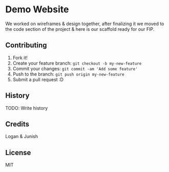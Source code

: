 # Demo Website
We worked on wireframes &amp; design together, after finalizing it we moved to the code section of the project &amp; here is our scaffold ready for our FIP.


## Contributing
1. Fork it!
2. Create your feature branch: `git checkout -b my-new-feature`
3. Commit your changes: `git commit -am 'Add some feature'`
4. Push to the branch: `git push origin my-new-feature`
5. Submit a pull request :D
## History
TODO: Write history
## Credits
Logan & Junish
## License
MIT
